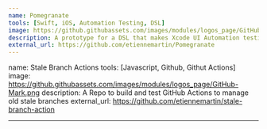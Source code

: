 ```yaml
---
name: Pomegranate
tools: [Swift, iOS, Automation Testing, DSL]
image: https://github.githubassets.com/images/modules/logos_page/GitHub-Mark.png
description: A prototype for a DSL that makes Xcode UI Automation testing a delight!
external_url: https://github.com/etiennemartin/Pomegranate
---
```


name: Stale Branch Actions
tools: [Javascript, Github, Githut Actions]
image: https://github.githubassets.com/images/modules/logos_page/GitHub-Mark.png
description: A Repo to build and test GitHub Actions to manage old stale branches
external_url: https://github.com/etiennemartin/stale-branch-action

---
